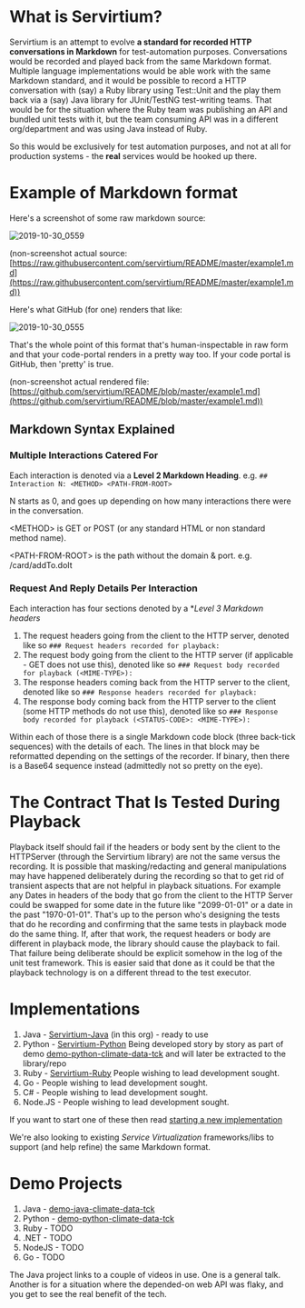 # What is Servirtium?

Servirtium is an attempt to evolve **a standard for recorded HTTP conversations in Markdown** for test-automation purposes. Conversations 
would be recorded and played back from the same Markdown format. Multiple language implementations would be able work with the same Markdown 
standard, and it would be possible to record a HTTP conversation with (say) a Ruby library using Test::Unit and the play them back via a 
(say) Java library for JUnit/TestNG test-writing teams. That would be for the situation where the Ruby team was publishing an API and 
bundled unit tests with it, but the team consuming API was in a different org/department and was using Java instead of Ruby.

So this would be exclusively for test automation purposes, and not at all for production systems - the **real** services would be hooked 
up there.

# Example of Markdown format

Here's a screenshot of some raw markdown source:

![2019-10-30_0559](https://user-images.githubusercontent.com/82182/67832718-7092e380-fada-11e9-94a8-58dcc82810cb.png)

(non-screenshot actual source: [https://raw.githubusercontent.com/servirtium/README/master/example1.md](https://raw.githubusercontent.com/servirtium/README/master/example1.md))

Here's what GitHub (for one) renders that like:

![2019-10-30_0555](https://user-images.githubusercontent.com/82182/67832562-f2ced800-fad9-11e9-9bbf-8a366ad7c938.png)

That's the whole point of this format that's human-inspectable in raw form and that your code-portal renders in a pretty way too.
If your code portal is GitHub, then 'pretty' is true.  

(non-screenshot actual rendered file: [https://github.com/servirtium/README/blob/master/example1.md](https://github.com/servirtium/README/blob/master/example1.md))

## Markdown Syntax Explained

### Multiple Interactions Catered For

Each interaction is denoted via a **Level 2 Markdown Heading**. e.g. `## Interaction N: <METHOD> <PATH-FROM-ROOT>`

N starts as 0, and goes up depending on how many interactions there were in the conversation.

&lt;METHOD> is GET or POST (or any standard HTML or non standard method name).
  
&lt;PATH-FROM-ROOT> is the path without the domain & port. e.g. /card/addTo.doIt  

### Request And Reply Details Per Interaction

Each interaction has four sections denoted by a **Level 3 Markdown headers*

1. The request headers going from the client to the HTTP server, denoted like so `### Request headers recorded for playback:`
2. The request body going from the client to the HTTP server (if applicable - GET does not use this), denoted like so `### Request body recorded for playback (<MIME-TYPE>):`
3. The response headers coming back from the HTTP server to the client, denoted like so `### Response headers recorded for playback:`
4. The response body coming back from the HTTP server to the client (some HTTP methods do not use this), denoted like so `### Response body recorded for playback (<STATUS-CODE>: <MIME-TYPE>):`

Within each of those there is a single Markdown code block (three back-tick sequences) with the details of each.  The lines in that 
block may be reformatted depending on the settings of the recorder. If binary, then there is a Base64 
sequence instead (admittedly not so pretty on the eye).

# The Contract That Is Tested During Playback

Playback itself should fail if the headers or body sent by the client to the HTTPServer (through the Servirtium library)
are not the same versus the recording. It is possible that masking/redacting and general manipulations may have happened
deliberately during the recording so that to get rid of transient aspects that are not helpful in playback situations.
For example any Dates in headers of the body that go from the client to the HTTP Server could be swapped for some date 
in the future like "2099-01-01" or a date in the past "1970-01-01". That's up to the person who's designing the tests 
that do he recording and confirming that the same tests in playback mode do the same thing.  If, after that work,
the request headers or body are different in playback mode, the library should cause the playback to fail. That failure
being deliberate should be explicit somehow in the log of the unit test framework. This is easier said that done as it
could be that the playback technology is on a different thread to the test executor.

# Implementations

1. Java - [Servirtium-Java](https://github.com/servirtium/servirtium-java) (in this org) - ready to use
2. Python - [Servirtium-Python](https://github.com/servirtium/servirtium-python) Being developed story by story as part of demo [demo-python-climate-data-tck](https://github.com/servirtium/demo-python-climate-data-tck) and will later be extracted to the library/repo
3. Ruby - [Servirtium-Ruby](https://github.com/servirtium/servirtium-ruby) People wishing to lead development sought.
4. Go - People wishing to lead development sought.
5. C# - People wishing to lead development sought.
6. Node.JS - People wishing to lead development sought.

If you want to start one of these then read [starting a new implementation](starting-a-new-implementation.md)

We're also looking to existing *Service Virtualization* frameworks/libs to support (and help refine) the same Markdown format.

# Demo Projects

1. Java - [demo-java-climate-data-tck](https://github.com/servirtium/demo-java-climate-data-tck)
2. Python - [demo-python-climate-data-tck](https://github.com/servirtium/demo-python-climate-data-tck)
3. Ruby - TODO
4. .NET - TODO
5. NodeJS - TODO
6. Go - TODO

The Java project links to a couple of videos in use.  One is a general talk. Another is for a situation where the 
depended-on web API was flaky, and you get to see the real benefit of the tech.